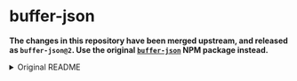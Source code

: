 # buffer-json

**The changes in this repository have been merged upstream, and released as `buffer-json@2`. Use the original [`buffer-json`](https://www.npmjs.com/package/buffer-json) NPM package instead.**

<details>
<summary>Original README</summary>

```
npm install @lachenmayer/buffer-json
```

```js
const BJSON = require('@lachenmayer/buffer-json')

const str = BJSON.stringify({ buf: Buffer.from('hello') })
// => '{"buf":{"type":"Buffer","data":"base64:aGVsbG8="}}'

BJSON.parse(str)
// => { buf: <Buffer 68 65 6c 6c 6f> }
```

The [`Buffer`](https://nodejs.org/api/buffer.html#buffer_buffer) class in Node.js is used to represent binary data. JSON does not specify a way to encode binary data, so the Node.js implementation of `JSON.stringify` represents buffers as an object of shape `{ type: "Buffer", data: [<bytes as numbers>] }`. Unfortunately, `JSON.parse` does not turn this structure back into a `Buffer` object:

```
$ node
> JSON.parse(JSON.stringify({ buf: Buffer.from('hello world') }))
{ buf:
   { type: 'Buffer',
     data: [ 104, 101, 108, 108, 111, 32, 119, 111, 114, 108, 100 ] } }
```

`JSON.stringify` and `JSON.parse` accept arguments called [`replacer`](https://developer.mozilla.org/en-US/docs/Web/JavaScript/Reference/Global_Objects/JSON/stringify#The_replacer_parameter) and [`reviver`](https://developer.mozilla.org/en-US/docs/Web/JavaScript/Reference/Global_Objects/JSON/parse#Using_the_reviver_parameter) respectively which allow customizing the parsing/encoding behavior. This module provides a replacer which encodes Buffer data as a base64-encoded string, and a reviver which turns JSON objects which contain buffer-like data (either as arrays of numbers or strings) into `Buffer` instances. All other types of values are parsed/encoded as normal.

## API

### `stringify(value[, space])`

Convenience wrapper for [`JSON.stringify`](https://developer.mozilla.org/en-US/docs/Web/JavaScript/Reference/Global_Objects/JSON/stringify) with the `replacer` described below.

### `parse(text)`

Convenience wrapper for [`JSON.parse`](https://developer.mozilla.org/en-US/docs/Web/JavaScript/Reference/Global_Objects/JSON/parse) with the `reviver` described below.

### `replacer(key, value)`

A [`replacer`](https://developer.mozilla.org/en-US/docs/Web/JavaScript/Reference/Global_Objects/JSON/stringify#The_replacer_parameter) implementation which turns every value that is a `Buffer` instance into an object of shape `{ type: 'Buffer', data: 'base64:<base64-encoded buffer content>' }`. Empty buffers are encoded as `{ type: 'Buffer', data: '' }`.

### `reviver(key, value)`

A [`reviver`](https://developer.mozilla.org/en-US/docs/Web/JavaScript/Reference/Global_Objects/JSON/parse#Using_the_reviver_parameter) implementation which turns every object of shape `{ type: 'Buffer', data: <array of numbers or string> }` into a `Buffer` instance.

## History

This is a fork of https://github.com/jprichardson/buffer-json/ - I initially forked the module because it crashed when used with objects where some values are `null` or `undefined`. Looking deeper into it I noticed that it was using the deprecated Buffer constructor and other deprecated methods from mocha. I decided to fix the bugs, simplify the logic, and bring it up to date with current APIs (ie. using `Buffer.from(...)` instead of `new Buffer` and using [tape](https://npm.im/tape) for tests).

## Related modules

- [`buffer-json-encoding`](https://github.com/lachenmayer/buffer-json-encoding): an [`abstract-encoding`](https://github.com/mafintosh/abstract-encoding) compatible JSON encoder/decoder which uses this module.

## License

MIT

</details>
